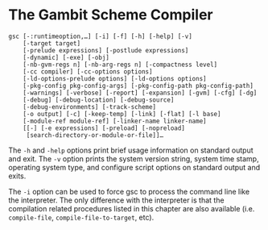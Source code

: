 # The Gambit Scheme Compiler

```shell
gsc [-:runtimeoption,…] [-i] [-f] [-h] [-help] [-v]
    [-target target]
    [-prelude expressions] [-postlude expressions]
    [-dynamic] [-exe] [-obj]
    [-nb-gvm-regs n] [-nb-arg-regs n] [-compactness level]
    [-cc compiler] [-cc-options options]
    [-ld-options-prelude options] [-ld-options options]
    [-pkg-config pkg-config-args] [-pkg-config-path pkg-config-path]
    [-warnings] [-verbose] [-report] [-expansion] [-gvm] [-cfg] [-dg]
    [-debug] [-debug-location] [-debug-source]
    [-debug-environments] [-track-scheme]
    [-o output] [-c] [-keep-temp] [-link] [-flat] [-l base]
    [-module-ref module-ref] [-linker-name linker-name]
    [[-] [-e expressions] [-preload] [-nopreload]
     [search-directory-or-module-or-file]]…
```

The `-h` and `-help` options print brief usage information on standard output
and exit. The `-v` option prints the system version string, system time stamp,
operating system type, and configure script options on standard output and
exits.

The `-i` option can be used to force gsc to process the command line like the
interpreter. The only difference with the interpreter is that the compilation
related procedures listed in this chapter are also available (i.e. `compile-file`,
`compile-file-to-target`, etc).
